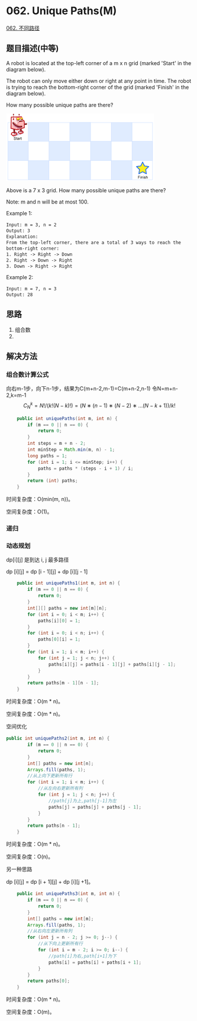 # 062. Unique Paths\(M\)

[062. 不同路径](https://leetcode-cn.com/problems/unique-paths/)

## 题目描述\(中等\)

A robot is located at the top-left corner of a m x n grid \(marked 'Start' in the diagram below\).

The robot can only move either down or right at any point in time. The robot is trying to reach the bottom-right corner of the grid \(marked 'Finish' in the diagram below\).

How many possible unique paths are there?

![](/assets/001-100/061-p-1.png)

Above is a 7 x 3 grid. How many possible unique paths are there?

Note: m and n will be at most 100.

Example 1:

```
Input: m = 3, n = 2
Output: 3
Explanation:
From the top-left corner, there are a total of 3 ways to reach the bottom-right corner:
1. Right -> Right -> Down
2. Right -> Down -> Right
3. Down -> Right -> Right
```

Example 2:

```
Input: m = 7, n = 3
Output: 28
```

## 思路

1. 组合数
2. 

## 解决方法

### 组合数计算公式

向右m-1步，向下n-1步，结果为C(m+n-2,m-1)=C(m+n-2,n-1)
令N=m+n-2,k=m-1
$$C_N^k = N!/(k!(N−k)!)=(N∗(n−1)∗(N−2)∗...(N−k+1))/k! $$

```java
    public int uniquePaths(int m, int n) {
        if (m == 0 || n == 0) {
            return 0;
        }
        int steps = m + n - 2;
        int minStep = Math.min(m, n) - 1;
        long paths = 1;
        for (int i = 1; i <= minStep; i++) {
            paths = paths * (steps - i + 1) / i;
        }
        return (int) paths;
    }
```

时间复杂度：O(min(m, n))。

空间复杂度：O(1)。

### 递归



### 动态规划

dp[i][j] 是到达 i, j 最多路径

dp [i][j] = dp [i - 1][j] + dp [i][j - 1]

```java
    public int uniquePaths1(int m, int n) {
        if (m == 0 || n == 0) {
            return 0;
        }
        int[][] paths = new int[m][n];
        for (int i = 0; i < m; i++) {
            paths[i][0] = 1;
        }
        for (int i = 0; i < n; i++) {
            paths[0][i] = 1;
        }
        for (int i = 1; i < m; i++) {
            for (int j = 1; j < n; j++) {
                paths[i][j] = paths[i - 1][j] + paths[i][j - 1];
            }
        }
        return paths[m - 1][n - 1];
    }
```

时间复杂度：O(m * n)。

空间复杂度：O(m * n)。

空间优化

```java
public int uniquePaths2(int m, int n) {
        if (m == 0 || n == 0) {
            return 0;
        }
        int[] paths = new int[n];
        Arrays.fill(paths, 1);
        //从上向下更新所有行
        for (int i = 1; i < m; i++) {
            //从左向右更新所有列
            for (int j = 1; j < n; j++) {
                //path[j]为上,path[j-1]为左
                paths[j] = paths[j] + paths[j - 1];
            }
        }
        return paths[n - 1];
    }

```

时间复杂度：O(m * n)。

空间复杂度：O(n)。

另一种思路

dp [i][j] = dp [i + 1][j] + dp [i][j +1]。

```java
    public int uniquePaths3(int m, int n) {
        if (m == 0 || n == 0) {
            return 0;
        }
        int[] paths = new int[m];
        Arrays.fill(paths, 1);
        //从右向左更新所有列
        for (int j = n - 2; j >= 0; j--) {
            //从下向上更新所有行
            for (int i = m - 2; i >= 0; i--) {
                //path[i]为右,path[i+1]为下
                paths[i] = paths[i] + paths[i + 1];
            }
        }
        return paths[0];
    }
```

时间复杂度：O(m * n)。

空间复杂度：O(m)。




